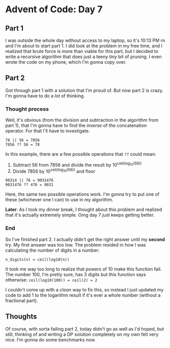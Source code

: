 # Advent of Code: Day 7

## Part 1

I was outside the whole day without access to my laptop, so it's 10:13 PM rn and I'm about to start part 1. I did look at the problem in my free time, and I realized that brute force is more than viable for this part, but I decided to write a recursive algorithm that does just a teeny tiny bit of pruning. I even wrote the code on my phone, which I'm gonna copy over.

## Part 2

Got through part 1 with a solution that I'm proud of. But now part 2 is crazy. I'm gonna have to do a _lot_ of thinking.

### Thought process

Well, it's obvious (from the division and subtraction in the algorithm from part 1), that I'm gonna have to find the _inverse_ of the concatenation operator. For that I'll have to investigate.

```
78 || 56 = 7856
7856 ?? 56 = 78
```

In this example, there are a few possible operations that `??` could mean:

1. Subtract 56 from 7856 and divide the result by 10<sup>ceil(log<sub>10</sub>(56))</sup>
2. Divide 7856 by 10<sup>ceil(log<sub>10</sub>(56))</sup> and floor

```
90314 || 76 = 9031476
9031476 ?? 476 = 9031
```

Here, the same two possible operations work. I'm gonna try to put one of these (whichever one I can) to use in my algorithm.

**Later**: As I took my dinner break, I thought about this problem and realized that it's actually extremely simple. Omg day 7 just keeps getting better.

### End

So I've finished part 2. I actually didn't get the right answer until my **second** try. My first answer was too low. The problem resided in how I was calculating the number of digits in a number:

```
n_digits(n) = ceil(log10(n))
```

It took me way too long to realize that powers of 10 make this function fail.  
The number 100, I'm pretty sure, has 3 digits but this function says otherwise: `ceil(log10(100)) = ceil(2) = 2`

I couldn't come up with a _clean_ way to fix this, so instead I just updated my code to add 1 to the logarithm result if it's ever a whole number (without a fractional part).

## Thoughts

Of course, with sorta failing part 2, today didn't go as well as I'd hoped, but still, thinking of and writing a DP solution completely on my own felt very nice. I'm gonna do some benchmarks now.
